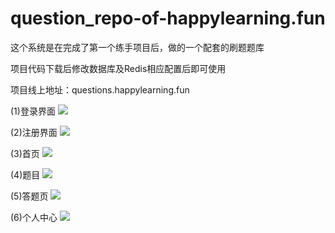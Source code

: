 # question_repo-of-happylearning.fun
这个系统是在完成了第一个练手项目后，做的一个配套的刷题题库

项目代码下载后修改数据库及Redis相应配置后即可使用

项目线上地址：questions.happylearning.fun

(1)登录界面
![](https://i.imgur.com/2R2uhCk.png)

(2)注册界面
![](https://i.imgur.com/5Ua4SPf.png)

(3)首页
![](https://i.imgur.com/oeH84WP.png)

(4)题目
![](https://i.imgur.com/cDJlFNY.png)

(5)答题页
![](https://i.imgur.com/z8OEmk3.png)

(6)个人中心
![](https://i.imgur.com/s4MjkcQ.png)
